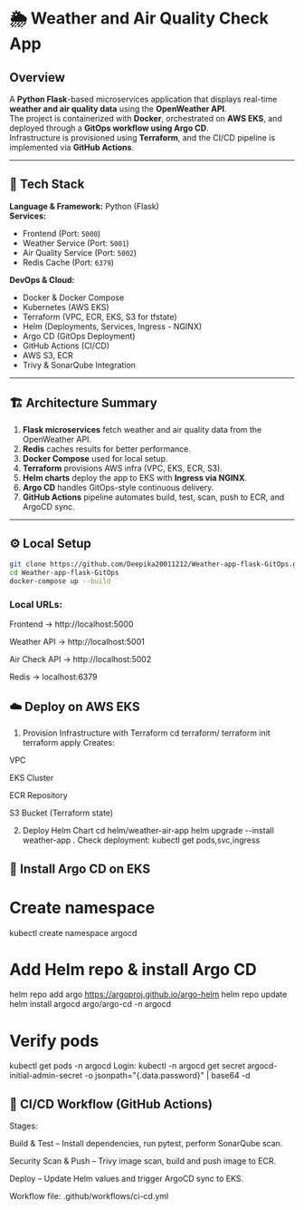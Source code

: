 # 🌦️ Weather and Air Quality Check App

## Overview
A **Python Flask**-based microservices application that displays real-time **weather and air quality data** using the **OpenWeather API**.  
The project is containerized with **Docker**, orchestrated on **AWS EKS**, and deployed through a **GitOps workflow using Argo CD**.  
Infrastructure is provisioned using **Terraform**, and the CI/CD pipeline is implemented via **GitHub Actions**.

---

## 🧩 Tech Stack

**Language & Framework:** Python (Flask)  
**Services:**
- Frontend (Port: `5000`)
- Weather Service (Port: `5001`)
- Air Quality Service (Port: `5002`)
- Redis Cache (Port: `6379`)

**DevOps & Cloud:**
- Docker & Docker Compose  
- Kubernetes (AWS EKS)
- Terraform (VPC, ECR, EKS, S3 for tfstate)
- Helm (Deployments, Services, Ingress - NGINX)
- Argo CD (GitOps Deployment)
- GitHub Actions (CI/CD)
- AWS S3, ECR
- Trivy & SonarQube Integration

---

## 🏗️ Architecture Summary
1. **Flask microservices** fetch weather and air quality data from the OpenWeather API.  
2. **Redis** caches results for better performance.  
3. **Docker Compose** used for local setup.  
4. **Terraform** provisions AWS infra (VPC, EKS, ECR, S3).  
5. **Helm charts** deploy the app to EKS with **Ingress via NGINX**.  
6. **Argo CD** handles GitOps-style continuous delivery.  
7. **GitHub Actions** pipeline automates build, test, scan, push to ECR, and ArgoCD sync.  

---

## ⚙️ Local Setup
```bash
git clone https://github.com/Deepika20011212/Weather-app-flask-GitOps.git
cd Weather-app-flask-GitOps
docker-compose up --build
```
### Local URLs:

Frontend → http://localhost:5000

Weather API → http://localhost:5001

Air Check API → http://localhost:5002

Redis → localhost:6379

## ☁️ Deploy on AWS EKS

1. Provision Infrastructure with Terraform
cd terraform/
terraform init
terraform apply 
Creates:

VPC

EKS Cluster

ECR Repository

S3 Bucket (Terraform state)

2. Deploy Helm Chart
cd helm/weather-air-app
helm upgrade --install weather-app .
Check deployment:
kubectl get pods,svc,ingress
## 🚀 Install Argo CD on EKS
# Create namespace
kubectl create namespace argocd

# Add Helm repo & install Argo CD
helm repo add argo https://argoproj.github.io/argo-helm
helm repo update
helm install argocd argo/argo-cd -n argocd

# Verify pods
kubectl get pods -n argocd
Login: 
kubectl -n argocd get secret argocd-initial-admin-secret -o jsonpath="{.data.password}" | base64 -d
## 🔄 CI/CD Workflow (GitHub Actions)

Stages:

Build & Test – Install dependencies, run pytest, perform SonarQube scan.

Security Scan & Push – Trivy image scan, build and push image to ECR.

Deploy – Update Helm values and trigger ArgoCD sync to EKS.

Workflow file: .github/workflows/ci-cd.yml
